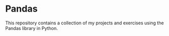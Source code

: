 # Pandas
This repository contains a collection of my projects and exercises using the Pandas library in Python. 
